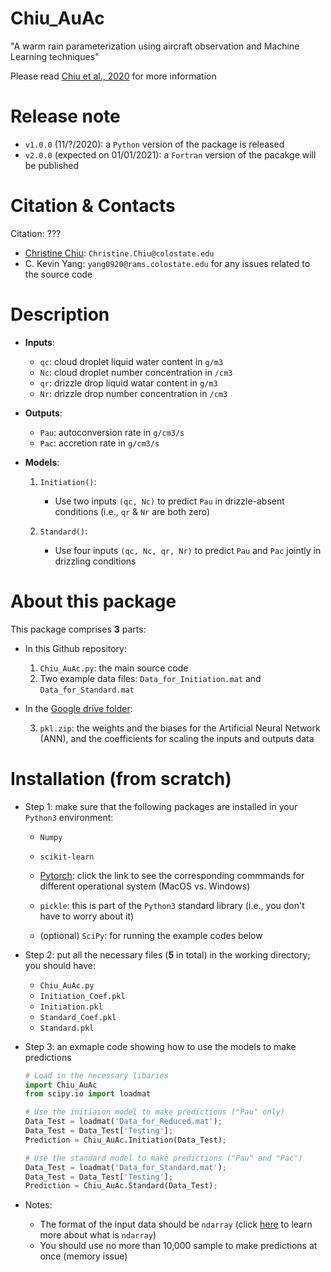 # Chiu_AuAc
"A warm rain parameterization using aircraft observation and Machine Learning techniques"

Please read [Chiu et al., 2020]() for more information

Release note
============

- `v1.0.0` (11/?/2020): a `Python` version of the package is released
- `v2.0.0` (expected on 01/01/2021): a `Fortran` version of the pacakge will be published

Citation & Contacts
===================
Citation: ???

* [Christine Chiu](https://www.atmos.colostate.edu/people/faculty/chiu/): `Christine.Chiu@colostate.edu`
* C. Kevin Yang: `yang0920@rams.colostate.edu` for any issues related to the source code

Description
===========

- **Inputs**: 
   - `qc`: cloud droplet liquid water content in `g/m3`
   - `Nc`: cloud droplet number concentration in `/cm3`
   - `qr`: drizzle drop liquid watar content in `g/m3`
   - `Nr`: drizzle drop number concentration in `/cm3`
   
- **Outputs**: 
   - `Pau`: autoconversion rate in `g/cm3/s`
   - `Pac`: accretion rate in `g/cm3/s`

- **Models**:

   1. `Initiation()`: 
      - Use two inputs `(qc, Nc)` to predict `Pau` in drizzle-absent conditions (i.e., `qr` & `Nr` are both zero)

   2. `Standard()`:
      - Use four inputs `(qc, Nc, qr, Nr)` to predict `Pau` and `Pac` jointly in drizzling conditions

About this package
==================
This package comprises **3** parts:

* In this Github repository:

   1. `Chiu_AuAc.py`: the main source code 
   2. Two example data files: `Data_for_Initiation.mat` and `Data_for_Standard.mat`

* In the [Google drive folder](https://drive.google.com/drive/folders/1YQtwRKVPUH_4ptDDk8yXLBmEpVeNT2lY?usp=sharing):
   
   3. `pkl.zip`: the weights and the biases for the Artificial Neural Network (ANN), and the coefficients for scaling the inputs and outputs data

Installation (from scratch)
===========================

- Step 1: make sure that the following packages are installed in your `Python3` environment:

   - `Numpy`
  
   - `scikit-learn`
     
   - [Pytorch](https://pytorch.org/): click the link to see the corresponding commmands for different operational system (MacOS vs. Windows)
   
   - `pickle`: this is part of the `Python3` standard library (i.e., you don't have to worry about it)
   
   - (optional) `SciPy`: for running the example codes below

- Step 2: put all the necessary files (**5** in total) in the working directory; you should have:
   
   - `Chiu_AuAc.py`
   - `Initiation_Coef.pkl`
   - `Initiation.pkl`
   - `Standard_Coef.pkl`
   - `Standard.pkl`

- Step 3: an exmaple code showing how to use the models to make predictions

   ```python
   # Load in the necessary libaries
   import Chiu_AuAc 
   from scipy.io import loadmat

   # Use the initiaion model to make predictions ("Pau" only)
   Data_Test = loadmat('Data_for_Reduced.mat');
   Data_Test = Data_Test['Testing']; 
   Prediction = Chiu_AuAc.Initiation(Data_Test);

   # Use the standard model to make predictions ("Pau" and "Pac")
   Data_Test = loadmat('Data_for_Standard.mat');
   Data_Test = Data_Test['Testing']; 
   Prediction = Chiu_AuAc.Standard(Data_Test);
   ```

- Notes: 

   - The format of the input data should be `ndarray` (click [here](https://numpy.org/doc/stable/reference/generated/numpy.ndarray.html) to learn more about what is `ndarray`)
   - You should use no more than 10,000 sample to make predictions at once (memory issue)
